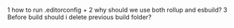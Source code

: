 1 how to run .editorconfig +
2 why should we use both rollup and esbuild?
3 Before build should i delete previous build folder?
